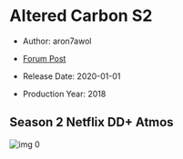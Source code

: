 # Altered Carbon S2

* Author: aron7awol

* [Forum Post](https://www.avsforum.com/threads/bass-eq-for-filtered-movies.2995212/post-59303026)

* Release Date: 2020-01-01
* Production Year: 2018

## Season 2 Netflix DD+ Atmos

![img 0](https://i.imgur.com/0iVYxuj.jpg)

